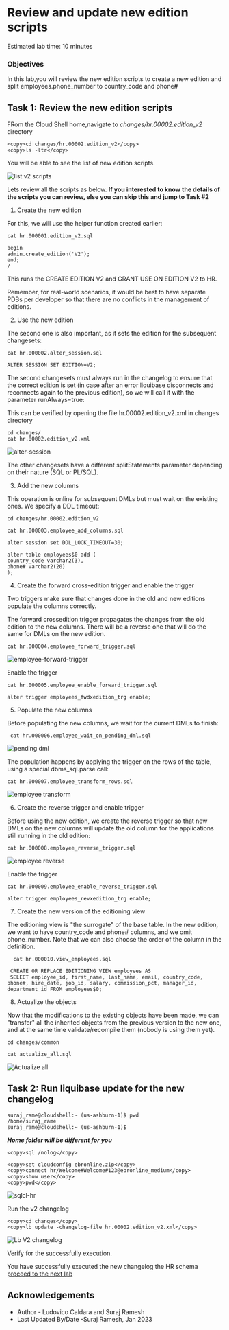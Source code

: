 # Review and update new edition scripts

Estimated lab time: 10 minutes

### Objectives

In this lab,you will review the new edition scripts to create a new edition and split employees.phone_number to country_code and phone#


## Task 1: Review the new edition scripts

FRom the Cloud Shell home,navigate to *changes/hr.00002.edition_v2* directory 

```text
<copy>cd changes/hr.00002.edition_v2</copy>
<copy>ls -ltr</copy>
```

You will be able to see the list of new edition scripts.

![list v2 scripts](images/list-scripts.png " ")

Lets review all the scripts as below. **If you interested to know the details of the scripts you can review, else you can skip this and jump to Task #2**

1. Create the new edition

For this, we will use the helper function created earlier:

    cat hr.000001.edition_v2.sql

    begin
    admin.create_edition('V2');
    end;
    /

This runs the CREATE EDITION V2 and GRANT USE ON EDITION V2 to HR.

Remember, for real-world scenarios, it would be best to have separate PDBs per developer so that there are no conflicts in the management of editions.

2. Use the new edition

The second one is also important, as it sets the edition for the subsequent changesets:

    cat hr.000002.alter_session.sql

    ALTER SESSION SET EDITION=V2;

The second changesets must always run in the changelog to ensure that the correct edition is set (in case after an error liquibase disconnects and reconnects again to the previous edition), so we will call it with the parameter runAlways=true: 

This can be verified by opening the file hr.00002.edition_v2.xml in changes directory

    cd changes/ 
    cat hr.00002.edition_v2.xml 

![alter-session](images/alter-session.png " ")

The other changesets have a different splitStatements parameter depending on their nature (SQL or PL/SQL).

3. Add the new columns

This operation is online for subsequent DMLs but must wait on the existing ones. We specify a DDL timeout:

    cd changes/hr.00002.edition_v2

    cat hr.000003.employee_add_columns.sql

    alter session set DDL_LOCK_TIMEOUT=30;

    alter table employees$0 add (
    country_code varchar2(3),
    phone# varchar2(20)
    );

4. Create the forward cross-edition trigger and enable the trigger

Two triggers make sure that changes done in the old and new editions populate the columns correctly.

The forward crossedition trigger propagates the changes from the old edition to the new columns. There will be a reverse one that will do the same for DMLs on the new edition.

    cat hr.000004.employee_forward_trigger.sql

![employee-forward-trigger](images/employee-forward-trigger.png " ")

Enable the trigger

    cat hr.000005.employee_enable_forward_trigger.sql

    alter trigger employees_fwdxedition_trg enable;

5. Populate the new columns

Before populating the new columns, we wait for the current DMLs to finish:

     cat hr.000006.employee_wait_on_pending_dml.sql

![pending dml](images/pending-dml.png " ")


The population happens by applying the trigger on the rows of the table, using a special dbms_sql.parse call:

    cat hr.000007.employee_transform_rows.sql

![employee transform](images/employee-transform.png " ")

6. Create the reverse trigger and enable trigger

Before using the new edition, we create the reverse trigger so that new DMLs on the new columns will update the old column for the applications still running in the old edition:

    cat hr.000008.employee_reverse_trigger.sql

![employee reverse](images/employee-reverse.png " ")

Enable the trigger 

    cat hr.000009.employee_enable_reverse_trigger.sql

    alter trigger employees_revxedition_trg enable;

7. Create the new version of the editioning view

The editioning view is "the surrogate" of the base table. In the new edition, we want to have country_code and phone# columns, and we omit phone_number. Note that we can also choose the order of the column in the definition.

      cat hr.000010.view_employees.sql

     CREATE OR REPLACE EDITIONING VIEW employees AS
     SELECT employee_id, first_name, last_name, email, country_code, phone#, hire_date, job_id, salary, commission_pct, manager_id, department_id FROM employees$0;

8. Actualize the objects

Now that the modifications to the existing objects have been made, we can "transfer" all the inherited objects from the previous version to the new one, and at the same time validate/recompile them (nobody is using them yet).

    cd changes/common

    cat actualize_all.sql

![Actualize all](images/actualize-all.png " ")

## Task 2: Run liquibase update for the new changelog 

```text
suraj_rame@cloudshell:~ (us-ashburn-1)$ pwd
/home/suraj_rame
suraj_rame@cloudshell:~ (us-ashburn-1)$ 
```

***Home folder will be different for you***

```text
<copy>sql /nolog</copy>
```

```text
<copy>set cloudconfig ebronline.zip</copy>
<copy>connect hr/Welcome#Welcome#123@ebronline_medium</copy>
<copy>show user</copy>
<copy>pwd</copy>
```

![sqlcl-hr](images/sqlcl-hr.png " ")

Run the v2 changelog

```text
<copy>cd changes</copy>
<copy>lb update -changelog-file hr.00002.edition_v2.xml</copy>
```

![Lb V2 changelog ](images/lb-changelog-v2.png " ")

Verify for the successfully execution.


You have successfully executed the new changelog the HR schema [proceed to the next lab](#next)

## Acknowledgements

- Author - Ludovico Caldara and Suraj Ramesh 
- Last Updated By/Date -Suraj Ramesh, Jan 2023